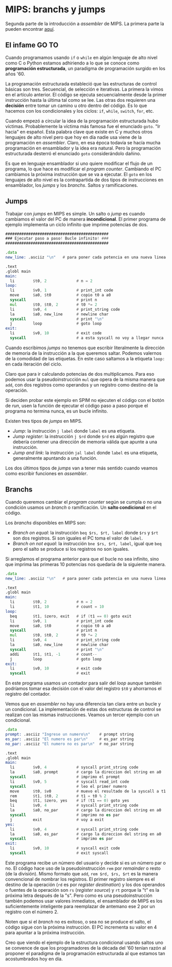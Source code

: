 # MIPS: branchs y jumps

Segunda parte de la introducción a _assembler_ de MIPS. La primera parte la pueden encontrar [aquí](https://la35.net/orga/mips-intro.html).

## El infame GO TO

Cuando programamos usando `if` o `while` en algún lenguaje de alto nivel como C o Python estamos adhiriendo a lo que se conoce como **programación estructurada**, un paradigma de programación surgido en los años '60.

La programación estructurada estableció que las estructuras de control básicas son tres. Secuencial, de selección e iterativas. La primera la vimos en el artículo anterior. El código se ejecuta secuencialmente desde la primer instrucción hasta la última tal como se lee. Las otras dos requieren una **decisión** entre tomar un camino u otro dentro del código. Es lo que hacemos con los condicionales y los ciclos: `if`, `while`, `switch`, `for`, etc.

Cuando empezó a circular la idea de la programación estructurada hubo víctimas. Probablemente la víctima más famosa fue el enunciado `goto`. "Ir hacia" en español. Esta palabra clave que existe en C y muchos otros lenguajes de alto nivel pero que hoy en día nadie usa viene de la programación en _assembler_. Claro, en esa época todavía se hacía mucha programación en ensamblador y la idea era natural. Pero la programación estructurada desterró el enunciado `goto` considerándolo dañino.

Es que en lenguaje ensamblador si uno quiere modificar el flujo de un programa, lo que hace es modificar el _program counter_. Cambiando el PC cambiamos la próxima instrucción que se va a ejecutar. El `goto` en los lenguajes de alto nivel es la contrapartida de dos tipos de instrucciones en ensamblador, los _jumps_ y los _branchs_. Saltos y ramificaciones.

## Jumps

Trabajar con _jumps_ en MIPS es simple. Un salto o _jump_ es cuando cambiamos el valor del PC de manera **incondicional**. El primer programa de ejemplo implementa un ciclo infinito que imprime potencias de dos.

```asm
#############################################
### Ejecutar paso a paso! Bucle infinito! ###
#############################################

.data
new_line: .asciiz "\n"   # para poner cada potencia en una nueva linea

.text
.globl main
main:
  li        $t0, 2             # n = 2
loop:
  li        $v0, 1             # print_int code
  move      $a0, $t0           # copio t0 a a0
  syscall                      # print n
  mul       $t0, $t0, 2        # t0 *= 2
  li        $v0, 4             # print_string code
  la        $a0, new_line      # newline char
  syscall                      # print "\n"
  j         loop               # goto loop
exit:
  li        $v0, 10            # exit code
  syscall                      # a esta syscall no voy a llegar nunca
```

Cuando escribimos _jumps_ no tenemos que escribir literalmente la dirección de memoria de la instrucción a la que queremos saltar. Podemos valernos de la comodidad de las etiquetas. En este caso saltamos a la etiqueta `loop:` en cada iteración del ciclo.

Claro que para ir calculando potencias de dos multiplicamos. Para eso podemos usar la pseudoinstrucción `mul` que opera de la misma manera que `add`, con dos registros como operandos y un registro como destino de la operación.

Si deciden probar este ejemplo en SPIM no ejecuten el código con el botón de _run_, usen la función de ejecutar el código paso a paso porque el programa no termina nunca, es un bucle infinito.

Existen tres tipos de _jumps_ en MIPS.

- _Jump_: la instrucción `j label` donde `label` es una etiqueta.
- _Jump register_: la instrucción `j $rd` donde `$rd` es algún registro que debería contener una dirección de memoria válida que apunte a una instrucción.
- _Jump and link_: la instrucción `jal label` donde `label` es una etiqueta, generalmente apuntando a una función.

Los dos últimos tipos de _jumps_ van a tener más sentido cuando veamos como escribir funciones en _assembler_.   

## Branchs

Cuando queremos cambiar el _program counter_ según se cumpla o no una condición usamos un _branch_ o ramificación. Un **salto condicional** en el código.

Los _branchs_ disponibles en MIPS son:

- _Branch on equal_: la instrucción `beq $rs, $rt, label` donde `$rs` y `$rt` son dos registros. Si son iguales el PC toma el valor de `label`.
- _Branch on not equal_: la instrucción `bne $rs, $rt, label`, igual que `beq` pero el salto se produce si los registros no son iguales.

Si arreglamos el programa anterior para que el bucle no sea infinito, sino que imprima las primeras 10 potencias nos quedaría de la siguiente manera.

```asm
.data
new_line: .asciiz "\n"   # para poner cada potencia en una nueva linea

.text
.globl main
main:
  li        $t0, 2             # n = 2
  li        $t1, 10            # count = 10
loop:
  beq       $t1, $zero, exit   # if (t1 == 0) goto exit
  li        $v0, 1             # print_int code
  move      $a0, $t0           # copio t0 a a0
  syscall                      # print n
  mul       $t0, $t0, 2        # t0 *= 2
  li        $v0, 4             # print_string code
  la        $a0, new_line      # newline char
  syscall                      # print "\n"
  addi      $t1, $t1, -1       # count--
  j         loop               # goto loop
exit:
  li        $v0, 10            # exit code
  syscall                      # exit
```

En este programa usamos un contador para salir del _loop_ aunque también podríamos tomar esa decisión con el valor del registro `$t0` y ahorrarnos el registro del contador.

Vemos que en _assembler_ no hay una diferencia tan clara entre un bucle y un condicional. La implementación de estas dos estructuras de control se realizan con las mismas instrucciones. Veamos un tercer ejemplo con un condicional.

```asm
.data
prompt: .asciiz "Ingrese un numero\n"    # prompt string
es_par: .asciiz "El numero es par\n"     # es_par string
no_par: .asciiz "El numero no es par\n"  # no_par string

.text
.globl main
main:
  li        $v0, 4             # syscall print_string code
  la        $a0, prompt        # cargo la direccion del string en a0
  syscall                      # imprimo el prompt
  li        $v0, 5             # syscall read_int code
  syscall                      # leo el primer numero
  move      $t0, $v0           # muevo el resultado de la syscall a t1
  rem       $t1, $t0, 2        # t1 = t0 % 2
  beq       $t1, $zero, yes    # if (t1 == 0) goto yes
  li        $v0, 4             # syscall print_string code
  la        $a0, no_par        # cargo la direccion del string en a0
  syscall                      # imprimo no es par
  j         exit               # voy a exit
yes:
  li        $v0, 4             # syscall print_string code
  la        $a0, es_par        # cargo la direccion del string en a0
  syscall                      # imprimo es par
exit:
  li        $v0, 10            # syscall exit code
  syscall                      # exit syscall
```

Este programa recibe un número del usuario y decide si es un número par o no. El código hace uso de la pseudoinstrucción `rem` por _remainder_ o resto (de la división). Mismo formato que `add`, `rem $rd, $rs, $rt` es la manera convencional de nombrar los registros. El primer registro siempre es el destino de la operación (`rd` es por _register destination_) y los dos operandos o fuentes de la operación son `rs` (_register source_) y `rt` porque la "t" es la próxima letra después de la "s". Pero como es una pseudoinstrucción también podemos usar valores inmediatos, el ensamblador de MIPS es los suficientemente inteligente para reemplazar de antemano ese 2 por un registro con el número 2.

Noten que si el _branch_ no es exitoso, o sea no se produce el salto, el código sigue con la próxima instrucción. El PC incrementa su valor en 4 para apuntar a la próxima instrucción.

Creo que viendo el ejemplo de la estructura condicional usando saltos uno se convence de que los programadores de la década del '60 tenían razón al proponer el paradigma de la programación estructurada al que estamos tan acostumbrados hoy en día.
